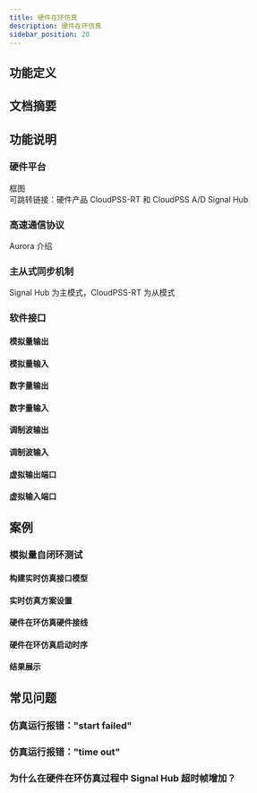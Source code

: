 ```yaml
---
title: 硬件在环仿真
description: 硬件在环仿真
sidebar_position: 20
---
```



## 功能定义

## 文档摘要

## 功能说明
### 硬件平台
框图  
可跳转链接：硬件产品 CloudPSS-RT 和 CloudPSS A/D Signal Hub
### 高速通信协议
Aurora 介绍

### 主从式同步机制
Signal Hub 为主模式，CloudPSS-RT 为从模式

### 软件接口

#### 模拟量输出

#### 模拟量输入

#### 数字量输出

#### 数字量输入

#### 调制波输出

#### 调制波输入

#### 虚拟输出端口

#### 虚拟输入端口

## 案例
### 模拟量自闭环测试
#### 构建实时仿真接口模型
#### 实时仿真方案设置
#### 硬件在环仿真硬件接线
#### 硬件在环仿真启动时序
#### 结果展示


## 常见问题
### 仿真运行报错："start failed"
### 仿真运行报错："time out"
### 为什么在硬件在环仿真过程中 Signal Hub 超时帧增加？
